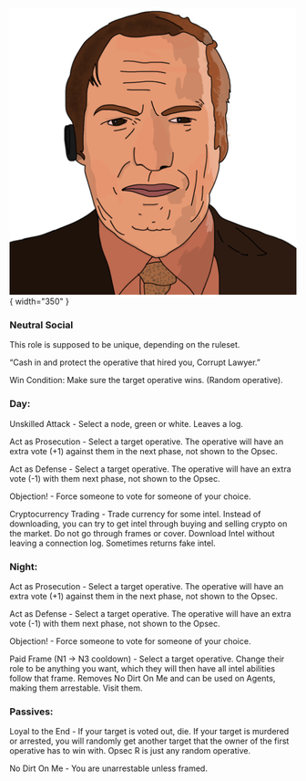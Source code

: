 ![corruptlawyer.png](Images/corruptlawyer.png){ width="350" }

### **Neutral Social**

This role is supposed to be unique, depending on the ruleset.

“Cash in and protect the operative that hired you, Corrupt Lawyer.”

Win Condition: Make sure the target operative wins. (Random operative).

### **Day:**

Unskilled Attack - Select a node, green or white. Leaves a log.

Act as Prosecution - Select a target operative. The operative will have an extra vote (+1) against them in the next phase, not shown to the Opsec.

Act as Defense - Select a target operative. The operative will have an extra vote (-1) with them next phase, not shown to the Opsec.

Objection! - Force someone to vote for someone of your choice.

Cryptocurrency Trading - Trade currency for some intel. Instead of downloading, you can try to get intel through buying and selling crypto on the market. Do not go through frames or cover. Download Intel without leaving a connection log. Sometimes returns fake intel.

### **Night:**

Act as Prosecution - Select a target operative. The operative will have an extra vote (+1) against them in the next phase, not shown to the Opsec.

Act as Defense - Select a target operative. The operative will have an extra vote (-1) with them next phase, not shown to the Opsec.

Objection! - Force someone to vote for someone of your choice.

Paid Frame (N1 -> N3 cooldown) - Select a target operative. Change their role to be anything you want, which they will then have all intel abilities follow that frame. Removes No Dirt On Me and can be used on Agents, making them arrestable. Visit them.

### **Passives:**

Loyal to the End - If your target is voted out, die. If your target is murdered or arrested, you will randomly get another target that the owner of the first operative has to win with. Opsec R is just any random operative.

No Dirt On Me - You are unarrestable unless framed.